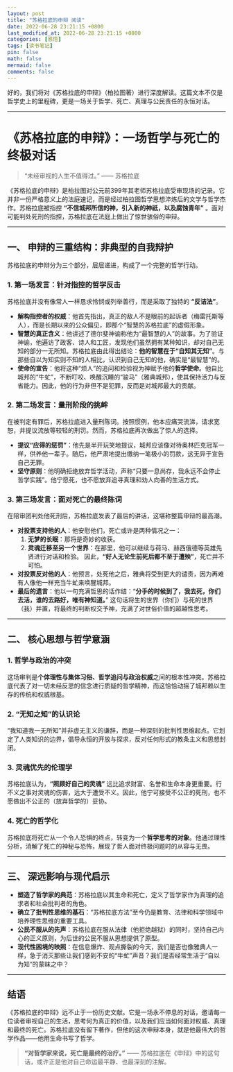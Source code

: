 ```yaml
---
layout: post
title: "苏格拉底的申辩 阅读"
date: 2022-06-28 23:21:15 +0800
last_modified_at: 2022-06-28 23:21:15 +0800
categories: [感悟]
tags: [读书笔记]
pin: false
math: false
mermaid: false
comments: false
---
```


好的，我们将对《苏格拉底的申辩》（柏拉图著）进行深度解读。这篇文本不仅是哲学史上的里程碑，更是一场关于哲学、死亡、真理与公民责任的永恒对话。

---

# 《苏格拉底的申辩》：一场哲学与死亡的终极对话

> “未经审视的人生不值得过。” —— 苏格拉底

《苏格拉底的申辩》是柏拉图对公元前399年其老师苏格拉底受审现场的记录。它并非一份严格意义上的法庭速记，而是经过柏拉图哲学思想淬炼后的文学与哲学杰作。苏格拉底被指控 **“不信城邦所信的神，引入新的神祇，以及腐蚀青年”** 。面对可能判处死刑的指控，苏格拉底在法庭上做出了惊世骇俗的申辩。

---

## 一、 申辩的三重结构：非典型的自我辩护

苏格拉底的申辩分为三个部分，层层递进，构成了一个完整的哲学行动。

### 1. 第一场发言：针对指控的哲学反击

苏格拉底并没有像常人一样恳求怜悯或列举善行，而是采取了独特的 **“反诘法”**。

*   **解构指控者的权威**：他首先指出，真正的敌人不是眼前的起诉者（梅雷托斯等人），而是长期以来的公众偏见，即那个“智慧的苏格拉底”的虚假形象。
*   **智慧的真正含义**：他讲述了德尔斐神谕称他为“最智慧的人”的故事。为了验证神谕，他遍访了政客、诗人和工匠，发现他们虽然拥有某种知识，却对自己无知的部分一无所知。苏格拉底由此得出结论：**他的智慧在于“自知其无知”**。与那些自以为知实则不知的人相比，认识到自己无知的他，确实是“最智慧”的。
*   **使命的宣告**：他将这种“烦人”的追问和检验视为神赋予他的**哲学使命**。他自比城邦的“牛虻”，不断叮咬、唤醒沉睡的“骏马”（雅典城邦），使其保持活力与反省能力。因此，他的行为非但不是犯罪，反而是对城邦最大的贡献。

### 2. 第二场发言：量刑阶段的挑衅

在被判定有罪后，苏格拉底进入量刑陈词。按照惯例，他本应痛哭流涕，请求宽恕，并提议流放等较轻的刑罚。然而，苏格拉底再次做出了惊人的选择。

*   **提议“应得的惩罚”**：他先是半开玩笑地提议，城邦应该像对待奥林匹克冠军一样，供养他一辈子。随后，他严肃地提出缴纳一笔极小的罚款，这无异于宣告自己无罪。
*   **坚守原则**：他明确拒绝放弃哲学活动，声称“只要一息尚存，我永远不会停止哲学实践”。他宁愿死，也不愿放弃追寻真理和劝人向善的生活方式。

### 3. 第三场发言：面对死亡的最终陈词

在陪审团判处他死刑后，苏格拉底发表了最后的讲话，这堪称整篇申辩的最高潮。

*   **对投票支持他的人**：他安慰他们，死亡或许是两种情况之一：
    1.  **无梦的长眠**：那将是奇妙的收获。
    2.  **灵魂迁移至另一个世界**：在那里，他可以继续与荷马、赫西俄德等英雄先贤进行对话和检验。
    因此，**“好人无论生前死后都不至于遭殃”**，死亡并不可怕。
*   **对投票反对他的人**：他预言，处死他之后，雅典将受到更大的谴责，因为再难有人像他一样充当牛虻来唤醒城邦。
*   **最后的遗言**：他以一句充满哲思的话作结：“**分手的时候到了，我去死，你们去活，谁的去路好，唯有神知道。**” 这句话将生的世界（你们）与死的世界（我）并置，将最终的判断权交予神，充满了对世俗价值的超越性思考。

---

## 二、 核心思想与哲学意涵

### 1. 哲学与政治的冲突
这场审判是**个体理性与集体习俗、哲学追问与政治权威**之间的根本性冲突。苏格拉底代表了对一切未经反思的信念进行质疑的哲学精神，而这恰恰动摇了城邦赖以生存的传统和权威根基。

### 2. “无知之知”的认识论
“我知道我一无所知”并非虚无主义的谦辞，而是一种深刻的批判性思维起点。它划定了人类知识的边界，倡导永恒的开放与探求，反对任何形式的教条主义和思想封闭。

### 3. 灵魂优先的伦理学
苏格拉底认为，**“照顾好自己的灵魂”** 远比追求财富、名誉和生命本身更重要。行不义之事对灵魂的伤害，远大于遭受不义。因此，他宁可接受不公正的死刑，也不愿做出不公正的（放弃哲学的）妥协。

### 4. 死亡的哲学化
苏格拉底将死亡从一个令人恐惧的终点，转变为一个**哲学思考的对象**。他通过理性分析，消解了死亡的神秘与恐怖，展现了哲人面对终极问题时的从容与无畏。

---

## 三、 深远影响与现代启示

*   **塑造了哲学家的典范**：苏格拉底以其生命和死亡，定义了哲学家作为真理的追求者和社会批判者的角色。
*   **确立了批判性思维的基石**：“苏格拉底方法”至今仍是教育、法律和科学领域中培养理性思维的重要工具。
*   **公民不服从的先声**：苏格拉底在服从法律（他拒绝越狱）的同时，坚持自己内心的正义原则，为后世的公民不服从思想提供了原型。
*   **现代性困境的映照**：在信息爆炸、观点撕裂的今天，我们是否也像雅典人一样，急于消灭那些让我们感到不安的“牛虻”声音？我们是否经常生活于“自以为知”的蒙昧之中？

---

## 结语

《苏格拉底的申辩》远不止于一份历史文献。它是一场永不停息的对话，邀请每一位读者审视自己的生活，思考何为真正的价值，以及我们应当如何面对权威、真理和最终的死亡。苏格拉底没有留下著作，但他的这次申辩本身，就是他最伟大的哲学作品——他用生命书写了哲学。

> **“对哲学家来说，死亡是最终的治疗。”** —— 苏格拉底在《申辩》中的这句话，或许正是他对自己命运最平静、也最深刻的注解。
